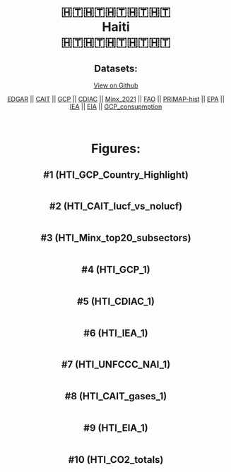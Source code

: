 
<center>
<h1 align="center">
🇭🇹🇭🇹🇭🇹🇭🇹🇭🇹
<br>
Haiti
<br>
🇭🇹🇭🇹🇭🇹🇭🇹🇭🇹
</h1>
<h2>Datasets:</h2>
<p><a href="https://github.com/dquintani/GreenhouseData/tree/master/country_data/HTI_Haiti/data">View on Github</a>
<br></p><p><a href="data/HTI_EDGAR.csv">EDGAR</a> || <a href="data/HTI_CAIT.csv">CAIT</a> || <a href="data/HTI_GCP.csv">GCP</a> || <a href="data/HTI_CDIAC.csv">CDIAC</a> || <a href="data/HTI_Minx_2021.csv">Minx_2021</a> || <a href="data/HTI_FAO.csv">FAO</a> || <a href="data/HTI_PRIMAP-hist.csv">PRIMAP-hist</a> || <a href="data/HTI_EPA.csv">EPA</a> || <a href="data/HTI_IEA.csv">IEA</a> || <a href="data/HTI_EIA.csv">EIA</a> || <a href="data/HTI_GCP_consupmption.csv">GCP_consupmption</a></p><p><br></p>
<h1>Figures:</h1><h2>#1 (HTI_GCP_Country_Highlight)</h2>
<p><img alt="" src="figures/HTI_GCP_Country_Highlight.png" /></p><h2>#2 (HTI_CAIT_lucf_vs_nolucf)</h2>
<p><img alt="" src="figures/HTI_CAIT_lucf_vs_nolucf.png" /></p><h2>#3 (HTI_Minx_top20_subsectors)</h2>
<p><img alt="" src="figures/HTI_Minx_top20_subsectors.png" /></p><h2>#4 (HTI_GCP_1)</h2>
<p><img alt="" src="figures/HTI_GCP_1.png" /></p><h2>#5 (HTI_CDIAC_1)</h2>
<p><img alt="" src="figures/HTI_CDIAC_1.png" /></p><h2>#6 (HTI_IEA_1)</h2>
<p><img alt="" src="figures/HTI_IEA_1.png" /></p><h2>#7 (HTI_UNFCCC_NAI_1)</h2>
<p><img alt="" src="figures/HTI_UNFCCC_NAI_1.png" /></p><h2>#8 (HTI_CAIT_gases_1)</h2>
<p><img alt="" src="figures/HTI_CAIT_gases_1.png" /></p><h2>#9 (HTI_EIA_1)</h2>
<p><img alt="" src="figures/HTI_EIA_1.png" /></p><h2>#10 (HTI_CO2_totals)</h2>
<p><img alt="" src="figures/HTI_CO2_totals.png" /></p>